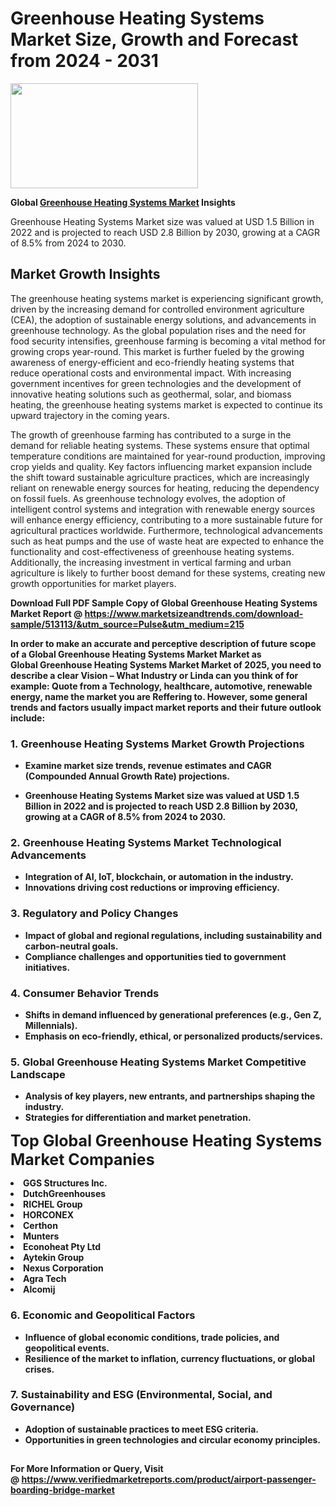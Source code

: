 <H1>Greenhouse Heating Systems Market Size, Growth and Forecast from 2024 - 2031</H1><img class="aligncenter size-medium wp-image-584254" src="https://thirdeyenews.in/wp-content/uploads/2024/09/Global-Market-Research-300x168.jpeg" alt="" width="300" height="168" /><p><strong>Global&nbsp;<a href="https://www.marketsizeandtrends.com/download-sample/513113/&amp;utm_source=Pulse&amp;utm_medium=215">Greenhouse Heating Systems Market</a> Insights</strong></p><p>Greenhouse Heating Systems Market size was valued at USD 1.5 Billion in 2022 and is projected to reach USD 2.8 Billion by 2030, growing at a CAGR of 8.5% from 2024 to 2030.</p><p><h2>Market Growth Insights</h2> <p>The greenhouse heating systems market is experiencing significant growth, driven by the increasing demand for controlled environment agriculture (CEA), the adoption of sustainable energy solutions, and advancements in greenhouse technology. As the global population rises and the need for food security intensifies, greenhouse farming is becoming a vital method for growing crops year-round. This market is further fueled by the growing awareness of energy-efficient and eco-friendly heating systems that reduce operational costs and environmental impact. With increasing government incentives for green technologies and the development of innovative heating solutions such as geothermal, solar, and biomass heating, the greenhouse heating systems market is expected to continue its upward trajectory in the coming years.</p> <p><strong></strong></p> <p>The growth of greenhouse farming has contributed to a surge in the demand for reliable heating systems. These systems ensure that optimal temperature conditions are maintained for year-round production, improving crop yields and quality. Key factors influencing market expansion include the shift toward sustainable agriculture practices, which are increasingly reliant on renewable energy sources for heating, reducing the dependency on fossil fuels. As greenhouse technology evolves, the adoption of intelligent control systems and integration with renewable energy sources will enhance energy efficiency, contributing to a more sustainable future for agricultural practices worldwide. Furthermore, technological advancements such as heat pumps and the use of waste heat are expected to enhance the functionality and cost-effectiveness of greenhouse heating systems. Additionally, the increasing investment in vertical farming and urban agriculture is likely to further boost demand for these systems, creating new growth opportunities for market players.</p> <p><strong></p><p><span class=""><strong>Download Full PDF Sample Copy of Global Greenhouse Heating Systems Market Report</strong> @ <a href="https://www.marketsizeandtrends.com/download-sample/513113/&amp;utm_source=Pulse&amp;utm_medium=215" target="_blank">https://www.marketsizeandtrends.com/download-sample/513113/&amp;utm_source=Pulse&amp;utm_medium=215</a></span></p><p>In order to make an accurate and perceptive description of future scope of a Global&nbsp;Greenhouse Heating Systems Market Market as Global&nbsp;Greenhouse Heating Systems Market Market of 2025, you need to describe a clear Vision &ndash; What Industry or Linda can you think of for example: Quote from a Technology, healthcare, automotive, renewable energy, name the market you are Reffering to. However, some general trends and factors usually impact market reports and their future outlook include:</p><h3>1.&nbsp;<strong>Greenhouse Heating Systems Market Growth Projections</strong></h3><ul><li>Examine market size trends, revenue estimates and CAGR (Compounded Annual Growth Rate) projections.</li><li><p>Greenhouse Heating Systems Market size was valued at USD 1.5 Billion in 2022 and is projected to reach USD 2.8 Billion by 2030, growing at a CAGR of 8.5% from 2024 to 2030.</p></li></ul><h3>2.&nbsp;<strong>Greenhouse Heating Systems Market Technological Advancements</strong></h3><ul><li>Integration of AI, IoT, blockchain, or automation in the industry.</li><li>Innovations driving cost reductions or improving efficiency.</li></ul><h3>3.&nbsp;<strong>Regulatory and Policy Changes</strong></h3><ul><li>Impact of global and regional regulations, including sustainability and carbon-neutral goals.</li><li>Compliance challenges and opportunities tied to government initiatives.</li></ul><h3>4.&nbsp;<strong>Consumer Behavior Trends</strong></h3><ul><li>Shifts in demand influenced by generational preferences (e.g., Gen Z, Millennials).</li><li>Emphasis on eco-friendly, ethical, or personalized products/services.</li></ul><h3>5.&nbsp;<strong>Global Greenhouse Heating Systems Market Competitive Landscape</strong></h3><ul><li>Analysis of key players, new entrants, and partnerships shaping the industry.</li><li>Strategies for differentiation and market penetration.</li></ul><p data-pm-slice="1 1 []"><span style="color: inherit; font-family: inherit; font-size: 25px;">Top Global Greenhouse Heating Systems Market Companies</span></p><div class="" data-test-id=""><p><li>GGS Structures Inc.</li><li> DutchGreenhouses</li><li> RICHEL Group</li><li> HORCONEX</li><li> Certhon</li><li> Munters</li><li> Econoheat Pty Ltd</li><li> Aytekin Group</li><li> Nexus Corporation</li><li> Agra Tech</li><li> Alcomij</li></p></div><h3>6.&nbsp;<strong>Economic and Geopolitical Factors</strong></h3><ul><li>Influence of global economic conditions, trade policies, and geopolitical events.</li><li>Resilience of the market to inflation, currency fluctuations, or global crises.</li></ul><h3>7.&nbsp;<strong>Sustainability and ESG (Environmental, Social, and Governance)</strong></h3><ul><li>Adoption of sustainable practices to meet ESG criteria.</li><li>Opportunities in green technologies and circular economy principles.</li></ul><h2><strong style="font-size: 14px;">For More Information or Query, Visit @&nbsp;</strong><a style="background-color: #ffffff; font-size: 14px;" href="https://www.marketsizeandtrends.com/report/greenhouse-heating-systems-market/" target="_blank">https://www.verifiedmarketreports.com/product/airport-passenger-boarding-bridge-market</a></h2>
